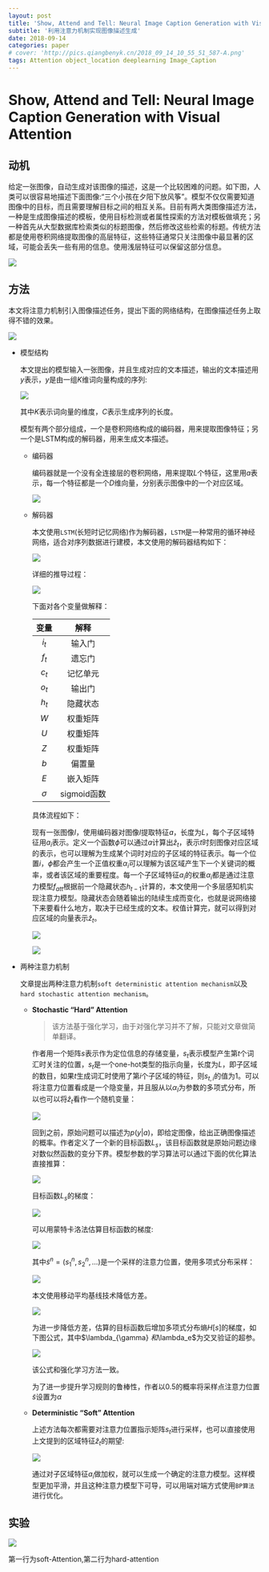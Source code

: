 ```yaml
---
layout: post
title: 'Show, Attend and Tell: Neural Image Caption Generation with Visual Attention'
subtitle: '利用注意力机制实现图像描述生成'
date: 2018-09-14
categories: paper
# cover: 'http://pics.qiangbenyk.cn/2018_09_14_10_55_51_587-A.png'
tags: Attention object_location deeplearning Image_Caption
---
```


# Show, Attend and Tell: Neural Image Caption Generation with Visual Attention

## 动机

给定一张图像，自动生成对该图像的描述，这是一个比较困难的问题。如下图，人类可以很容易地描述下面图像:“三个小孩在夕阳下放风筝”。模型不仅仅需要知道图像中的目标，而且需要理解目标之间的相互关系。目前有两大类图像描述方法，一种是生成图像描述的模板，使用目标检测或者属性探索的方法对模板做填充；另一种首先从大型数据库检索类似的标题图像，然后修改这些检索的标题。传统方法都是使用卷积网络提取图像的高层特征，这些特征通常只关注图像中最显著的区域，可能会丢失一些有用的信息。使用浅层特征可以保留这部分信息。

![](http://pics.qiangbenyk.cn/2018_09_14_10_57_47_261-x.png)

## 方法

本文将注意力机制引入图像描述任务，提出下面的网络结构，在图像描述任务上取得不错的效果。

![](http://pics.qiangbenyk.cn/2018_09_14_11_42_24_808-j.png)

- 模型结构

  本文提出的模型输入一张图像，并且生成对应的文本描述，输出的文本描述用$y$表示，$y$是由一组$K$维词向量构成的序列:

  ![](http://pics.qiangbenyk.cn/2018_09_14_13_21_06_931-G.png)

  其中$K$表示词向量的维度，$C$表示生成序列的长度。

  模型有两个部分组成，一个是卷积网络构成的编码器，用来提取图像特征；另一个是LSTM构成的解码器，用来生成文本描述。

  - 编码器

    编码器就是一个没有全连接层的卷积网络，用来提取$L$个特征，这里用$a$表示，每一个特征都是一个$D$维向量，分别表示图像中的一个对应区域。

    ![](http://pics.qiangbenyk.cn/2018_09_14_13_24_48_220-G.png)

  - 解码器

    本文使用`LSTM`(长短时记忆网络)作为解码器，`LSTM`是一种常用的循环神经网络，适合对序列数据进行建模，本文使用的解码器结构如下：

    ![](http://pics.qiangbenyk.cn/2018_09_14_13_26_58_092-T.png)

    详细的推导过程：

    ![](http://pics.qiangbenyk.cn/2018_09_14_13_36_23_879-E.png)

    下面对各个变量做解释：

    | 变量  |   解释   |
    | :---: | :------: |
    | $i_t$ |  输入门  |
    | $f_t$ |  遗忘门  |
    | $c_t$ | 记忆单元 |
    | $o_t$ |  输出门  |
    | $h_t$ | 隐藏状态 |
    |  $W$  | 权重矩阵 |
    |  $U$  | 权重矩阵 |
    |  $Z$  | 权重矩阵 |
    |  $b$  |  偏置量  |
    |  $E$  | 嵌入矩阵 |
    |  $\sigma$   | sigmoid函数 |

    具体流程如下：

    现有一张图像$I$，使用编码器对图像$I$提取特征$a$，长度为$L$，每个子区域特征用$a_i$表示。定义一个函数$\phi$可以通过$a$计算出$\hat z_t$，表示$t$时刻图像对应区域的表示，也可以理解为生成某个词时对应的子区域的特征表示。每一个位置$i$，$\phi$都会产生一个正值权重$\alpha _i$可以理解为该区域产生下一个关键词的概率，或者该区域的重要程度。每一个子区域特征$a_i$的权重$\alpha _i$都是通过注意力模型$f_{att}$根据前一个隐藏状态$h_{t-1}$计算的，本文使用一个多层感知机实现注意力模型。隐藏状态会随着输出的陆续生成而变化，也就是说网络接下来要看什么地方，取决于已经生成的文本。权值计算完，就可以得到对应区域的向量表示$\hat z_t$。

    ![](http://pics.qiangbenyk.cn/2018_09_14_13_59_39_650-x.png)

    ![](http://pics.qiangbenyk.cn/2018_09_14_14_08_03_121-t.png)

- 两种注意力机制

  文章提出两种注意力机制`soft deterministic attention mechanism`以及`hard stochastic attention mechanism`。

  - **Stochastic “Hard” Attention**

    > 该方法基于强化学习，由于对强化学习并不了解，只能对文章做简单翻译。

    作者用一个矩阵$s$表示作为定位信息的存储变量，$s_t$表示模型产生第$t$个词汇时关注的位置，$s_t$是一个one-hot类型的指示向量，长度为$L$，即子区域的数目，如果$t$生成词汇时使用了第$i$个子区域的特征，则$s_{t,i}$的值为1。可以将注意力位置看成是一个隐变量，并且服从以$\alpha_I$为参数的多项式分布，所以也可以将$\hat z_t$看作一个随机变量：

    ![](http://pics.qiangbenyk.cn/2018_09_14_14_27_04_161-T.png)

    回到之前，原始问题可以描述为$p(y|a)$，即给定图像，给出正确图像描述的概率。作者定义了一个新的目标函数$L_s$，该目标函数就是原始问题边缘对数似然函数的变分下界。模型参数的学习算法可以通过下面的优化算法直接推算：

    ![](http://pics.qiangbenyk.cn/2018_09_14_15_09_04_799-G.png)

    目标函数$L_s$的梯度：

    ![](http://pics.qiangbenyk.cn/2018_09_14_15_11_05_904-v.png)

    可以用蒙特卡洛法估算目标函数的梯度:

    ![](http://pics.qiangbenyk.cn/2018_09_14_15_12_16_659-X.png)

    其中$\widetilde s^n=(s_1^n,s_2^n,…)$是一个采样的注意力位置，使用多项式分布采样：

    ![](http://pics.qiangbenyk.cn/2018_09_14_15_14_42_713-f.png)

    本文使用移动平均基线技术降低方差。

    ![](http://pics.qiangbenyk.cn/2018_09_14_15_20_46_230-v.png)

    为进一步降低方差，估算的目标函数后增加多项式分布熵$H[s]$的梯度，如下图公式，其中$\lambda_{\gamma} $和$\lambda_e$为交叉验证的超参。

    ![](http://pics.qiangbenyk.cn/2018_09_14_15_23_41_748-f.png)

    该公式和强化学习方法一致。

    为了进一步提升学习规则的鲁棒性，作者以0.5的概率将采样点注意力位置$\widetilde s$设置为$\alpha$

  - **Deterministic “Soft” Attention**

    上述方法每次都需要对注意力位置指示矩阵$s_t$进行采样，也可以直接使用上文提到的区域特征$\hat z_t$的期望:

    ![](http://pics.qiangbenyk.cn/2018_09_14_15_36_40_912-t.png)

    通过对子区域特征$a_i$做加权，就可以生成一个确定的注意力模型。这样模型更加平滑，并且这种注意力模型下可导，可以用端对端方式使用`BP算法`进行优化。

## 实验

![](http://pics.qiangbenyk.cn/2018_09_14_15_31_50_644-F.png)

第一行为soft-Attention,第二行为hard-attention